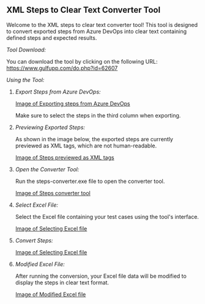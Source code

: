 ## XML Steps to Clear Text Converter Tool

Welcome to the XML steps to clear text converter tool! This tool is designed to convert exported steps from Azure DevOps into clear text containing defined steps and expected results.

*Tool Download:*

You can download the tool by clicking on the following URL: https://www.gulfupp.com/do.php?id=62607

*Using the Tool:*

1. *Export Steps from Azure DevOps:*

   [Image of Exporting steps from Azure DevOps](https://www.gulfupp.com/do.php?img=62600)

   Make sure to select the steps in the third column when exporting.

2. *Previewing Exported Steps:*

   As shown in the image below, the exported steps are currently previewed as XML tags, which are not human-readable.

   [Image of Steps previewed as XML tags](https://www.gulfupp.com/do.php?img=62601)

3. *Open the Converter Tool:*

   Run the steps-converter.exe file to open the converter tool.

   [Image of Steps converter tool](https://www.gulfupp.com/do.php?img=62602)

4. *Select Excel File:*

   Select the Excel file containing your test cases using the tool's interface.

   [Image of Selecting Excel file](https://www.gulfupp.com/do.php?img=62603)

5. *Convert Steps:*

     [Image of Selecting Excel file](https://www.gulfupp.com/do.php?img=62604)

6. *Modified Excel File:*

   After running the conversion, your Excel file data will be modified to display the steps in clear text format.

   [Image of Modified Excel file](https://www.gulfupp.com/do.php?img=62605)
